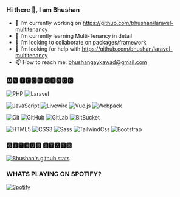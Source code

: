 ### Hi there 👋, I am Bhushan

- 🔭 I’m currently working on https://github.com/bhushan/laravel-multitenancy
- 🌱 I’m currently learning Multi-Tenancy in detail
- 👯 I’m looking to collaborate on packages/framework
- 🤔 I’m looking for help with https://github.com/bhushan/laravel-multitenancy
- 📫 How to reach me: bhushangaykawad@gmail.com

### 🅼🆈 🆃🅴🅲🅷 🆂🆃🅰🅲🅺

![PHP](https://img.shields.io/badge/-PHP-%231572B6?style=flat-square&color=blue&logo=php&logoColor=ffffff)
![Laravel](https://img.shields.io/badge/-Laravel-%231572B6?style=flat-square&color=green&logo=laravel&logoColor=fffff)

![JavaScript](https://img.shields.io/badge/-JavaScript-%23F7DF1C?style=flat-square&logo=javascript&logoColor=000000&labelColor=%23F7DF1C&color=%23FFCE5A)
![Livewire](https://img.shields.io/badge/-Livewire-%231572B6?style=flat-square&color=blueviolet&logo=laravel-livewire&logoColor=ffffff)
![Vue.js](https://img.shields.io/badge/-Vue.js-%232c3e50?style=flat-square&logo=Vue.js)
![Webpack](https://img.shields.io/badge/-Webpack-%232C3A42?style=flat-square&logo=webpack)

![Git](https://img.shields.io/badge/-Git-%23F05032?style=flat-square&logo=git&logoColor=%23ffffff)
![GitHub](https://img.shields.io/badge/-GitHub-%23F05032?style=flat-square&logo=github&logoColor=%23ffffff&color=grey)
![GitLab](https://img.shields.io/badge/-GitLab-%23F05032?style=flat-square&logo=gitlab&logoColor=%23ffffff&color=grey)
![BitBucket](https://img.shields.io/badge/-BitBucket-%23F05032?style=flat-square&logo=bitbucket&logoColor=%23ffffff&color=grey)

![HTML5](https://img.shields.io/badge/-HTML5-%23E44D27?style=flat-square&logo=html5&logoColor=ffffff)
![CSS3](https://img.shields.io/badge/-CSS3-%231572B6?style=flat-square&logo=css3)
![Sass](https://img.shields.io/badge/-Sass-%23CC6699?style=flat-square&logo=sass&logoColor=ffffff)
![TailwindCss](https://img.shields.io/badge/-TailwindCss-%231a202c?style=flat-square&logo=tailwind-css)
![Bootstrap](https://img.shields.io/badge/-Bootstrap-%231a202c?style=flat-square&logo=bootstrap&color=purple)

### 🅶🅸🆃🅷🆄🅱 🆂🆃🅰🆃🆂

[![Bhushan's github stats](https://github-readme-stats.rckstrbhushan.vercel.app/api?username=bhushan&show_icons=true&hide_title=true)](https://github.com/bhushan/github-readme-stats)

### WHATS PLAYING ON SPOTIFY?

[![Spotify](https://novatorem-blond-ten.vercel.app/api/spotify)](https://open.spotify.com/user/31ffyfwlkwebw5jdoninfmeedkye)
